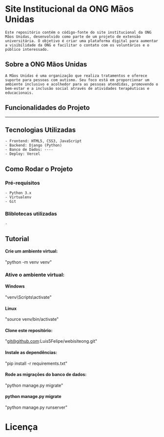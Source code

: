 # Site Institucional da ONG Mãos Unidas

    Este repositório contém o código-fonte do site institucional da ONG Mãos Unidas, desenvolvido como parte de um projeto de extensão universitária. O objetivo é criar uma plataforma digital para aumentar a visibilidade da ONG e facilitar o contato com os voluntários e o público interessado.

## Sobre a ONG Mãos Unidas

    A Mãos Unidas é uma organização que realiza tratamentos e oferece suporte para pessoas com autismo. Seu foco está em proporcionar um ambiente inclusivo e acolhedor para as pessoas atendidas, promovendo o bem-estar e a inclusão social através de atividades terapêuticas e educacionais.

## Funcionalidades do Projeto

----

## Tecnologias Utilizadas

    - Frontend: HTML5, CSS3, JavaScript
    - Backend: Django (Python)
    - Banco de Dados: ----
    - Deploy: Vercel


## Como Rodar o Projeto 

### Pré-requisitos

    - Python 3.x
    - Virtualenv
    - Git

### Bliblotecas utilizadas

    - 

## Tutorial 

#### Crie um ambiente virtual:

 "python -m venv venv"

### Ative o ambiente virtual:

#### Windows 

 "venv\Scripts\activate"

#### Linux 
 
 "source venv/bin/activate"

#### Clone este repositório:

"git@github.com:Luis5Felipe/webisiteong.git"

#### Instale as dependências:

 "pip install -r requirements.txt"

#### Rode as migrações do banco de dados:

 "python manage.py migrate"

#### python manage.py migrate

 "python manage.py runserver"




# Licença
